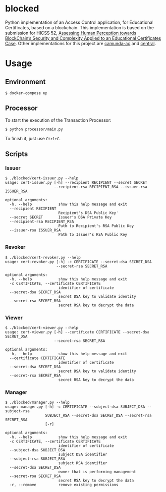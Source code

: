 # blocked

Python implementation of an Access Control application, for Educational Certificates, based on a blockchain. This implementation is based on the submission for HICSS 52, [Assessing Human Perception towards BlockChain’s Security and Complexity Applied to an Educational Certificates Case](https://www.dropbox.com/s/owlleypnx2ukfpc/201806-CP-001.pdf?dl=0). Other implementations for this project are [camunda-ac](https://gitlab.com/caramelomartins/camunda-ac) and [central](https://gitlab.com/caramelomartins/central).

# Usage

## Environment

```
$ docker-compose up
```

## Processor

To start the execution of the Transaction Processor:

```
$ python processor/main.py
```

To finish it, just use `Ctrl+C`.

## Scripts

### Issuer

```
$ ./blocked/cert-issuer.py --help
usage: cert-issuer.py [-h] --recipient RECIPIENT --secret SECRET
                      --recipient-rsa RECIPIENT_RSA --issuer-rsa ISSUER_RSA

optional arguments:
  -h, --help            show this help message and exit
  --recipient RECIPIENT
                        Recipient's DSA Public Key'
  --secret SECRET       Issuer's DSA Private Key
  --recipient-rsa RECIPIENT_RSA
                        Path to Recipient's RSA Public Key
  --issuer-rsa ISSUER_RSA
                        Path to Issuer's RSA Public Key
```

### Revoker

```
$ ./blocked/cert-revoker.py --help
usage: cert-revoker.py [-h] -c CERTIFICATE --secret-dsa SECRET_DSA
                       --secret-rsa SECRET_RSA

optional arguments:
  -h, --help            show this help message and exit
  -c CERTIFICATE, --certificate CERTIFICATE
                        identifier of certificate
  --secret-dsa SECRET_DSA
                        secret DSA key to validate identity
  --secret-rsa SECRET_RSA
                        secret RSA key to decrypt the data
```

### Viewer

```
$ ./blocked/cert-viewer.py --help
usage: cert-viewer.py [-h] --certificate CERTIFICATE --secret-dsa SECRET_DSA
                      --secret-rsa SECRET_RSA

optional arguments:
  -h, --help            show this help message and exit
  --certificate CERTIFICATE
                        identifier of certificate
  --secret-dsa SECRET_DSA
                        secret DSA key to validate identity
  --secret-rsa SECRET_RSA
                        secret RSA key to decrypt the data
```

### Manager

```
$ ./blocked/manager.py --help
usage: manager.py [-h] -c CERTIFICATE --subject-dsa SUBJECT_DSA --subject-rsa
                  SUBJECT_RSA --secret-dsa SECRET_DSA --secret-rsa SECRET_RSA
                  [-r]

optional arguments:
  -h, --help            show this help message and exit
  -c CERTIFICATE, --certificate CERTIFICATE
                        identifier of certificate
  --subject-dsa SUBJECT_DSA
                        subject DSA identifier
  --subject-rsa SUBJECT_RSA
                        subject RSA identifier
  --secret-dsa SECRET_DSA
                        owner that is performing management
  --secret-rsa SECRET_RSA
                        secret RSA key to decrypt the data
  -r, --remove          remove existing permissions
```
